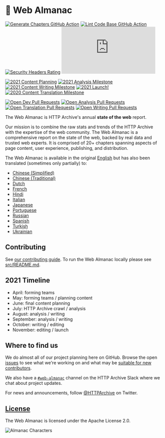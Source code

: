 # 📕 Web Almanac

[![Generate Chapters GitHub Action](https://github.com/HTTPArchive/almanac.httparchive.org/workflows/Generate%20Chapters/badge.svg)](https://github.com/HTTPArchive/almanac.httparchive.org/actions?query=workflow%3A%22Generate+Chapters%22) [![Lint Code Base GitHub Action](https://github.com/HTTPArchive/almanac.httparchive.org/workflows/Lint%20Code%20Base/badge.svg)](https://github.com/HTTPArchive/almanac.httparchive.org/actions?query=workflow%3A%22Lint+Code+Base%22) [![Security Headers Rating](https://img.shields.io/security-headers?url=https%3A%2F%2Falmanac.httparchive.org%2Fen%2F2019%2F)](https://securityheaders.com/?q=https%3A%2F%2Falmanac.httparchive.org%2Fen%2F2019%2F&followRedirects=on) [![TLS Observatory](https://img.shields.io/mozilla-observatory/grade-score/almanac.httparchive.org?publish)](https://observatory.mozilla.org/analyze/almanac.httparchive.org)

[![2021 Content Planning](https://img.shields.io/github/milestones/progress/HttpArchive/almanac.httparchive.org/15)](https://github.com/HTTPArchive/almanac.httparchive.org/milestone/15) [![2021 Analysis Milestone](https://img.shields.io/github/milestones/progress/HttpArchive/almanac.httparchive.org/16)](https://github.com/HTTPArchive/almanac.httparchive.org/milestone/16) [![2021 Content Writing Milestone](https://img.shields.io/github/milestones/progress/HttpArchive/almanac.httparchive.org/17)](https://github.com/HTTPArchive/almanac.httparchive.org/milestone/17) [![2021 Launch!](https://img.shields.io/github/milestones/progress/HttpArchive/almanac.httparchive.org/18)](https://github.com/HTTPArchive/almanac.httparchive.org/milestone/18) [![2020 Content Translation Milestone](https://img.shields.io/github/milestones/progress/HttpArchive/almanac.httparchive.org/11)](https://github.com/HTTPArchive/almanac.httparchive.org/milestone/11)

[![Open Dev Pull Requests](https://img.shields.io/github/issues-pr/HTTPArchive/almanac.httparchive.org/development)](https://github.com/HTTPArchive/almanac.httparchive.org/pulls?q=is%3Apr+is%3Aopen+label%3Adevelopment) [![Open Analysis Pull Requests](https://img.shields.io/github/issues-pr/HTTPArchive/almanac.httparchive.org/analysis)](https://github.com/HTTPArchive/almanac.httparchive.org/pulls?q=is%3Apr+is%3Aopen+label%3Aanalysis) [![Open Translation Pull Requests](https://img.shields.io/github/issues-pr/HTTPArchive/almanac.httparchive.org/translation)](https://github.com/HTTPArchive/almanac.httparchive.org/pulls?q=is%3Apr+is%3Aopen+label%3Atranslation) [![Open Writing Pull Requests](https://img.shields.io/github/issues-pr/HTTPArchive/almanac.httparchive.org/writing)](https://github.com/HTTPArchive/almanac.httparchive.org/pulls?q=is%3Apr+is%3Aopen+label%3Awriting)

The Web Almanac is HTTP Archive's annual **state of the web** report.

Our mission is to combine the raw stats and trends of the HTTP Archive with the expertise of the web community. The Web Almanac is a comprehensive report on the state of the web, backed by real data and trusted web experts. It is comprised of 20+ chapters spanning aspects of page content, user experience, publishing, and distribution.

The Web Almanac is available in the original [English](https://almanac.httparchive.org/en/) but has also been translated (sometimes only partially) to:
- [Chinese (Simplified)](https://almanac.httparchive.org/zh-CN/)
- [Chinese (Traditional)](https://almanac.httparchive.org/zh-TW/)
- [Dutch](https://almanac.httparchive.org/nl/)
- [French](https://almanac.httparchive.org/fr/)
- [Hindi](https://almanac.httparchive.org/hi/)
- [Italian](https://almanac.httparchive.org/it/)
- [Japanese](https://almanac.httparchive.org/ja/)
- [Portuguese](https://almanac.httparchive.org/pt/)
- [Russian](https://almanac.httparchive.org/ru/)
- [Spanish](https://almanac.httparchive.org/es/)
- [Turkish](https://almanac.httparchive.org/tr/)
- [Ukrainian](https://almanac.httparchive.org/uk/)

## Contributing

See [our contributing guide](CONTRIBUTING.md). To run the Web Almanac locally please see [src/README.md](src/README.md).

## 2021 Timeline

- April: forming teams
- May: forming teams / planning content
- June: final content planning
- July: HTTP Archive crawl / analysis
- August: analysis / writing
- September: analysis / writing
- October: writing / editing
- November: editing / launch

## Where to find us

We do almost all of our project planning here on GitHub. Browse the open [issues](https://github.com/HTTPArchive/almanac.httparchive.org/issues) to see what we're working on and what may be [suitable for new contributors](https://github.com/HTTPArchive/almanac.httparchive.org/issues?q=is%3Aissue+is%3Aopen+label%3A%22good+first+issue%22).

We also have a [`#web-almanac`](https://join.slack.com/t/httparchive/shared_invite/zt-45sgwmnb-eDEatOhqssqNAKxxOSLAaA) channel on the HTTP Archive Slack where we chat about project updates.

For news and announcements, follow [@HTTPArchive](https://twitter.com/HTTPArchive) on Twitter.

## [License](https://github.com/HTTPArchive/almanac.httparchive.org/blob/main/LICENSE)

The Web Almanac is licensed under the Apache License 2.0.

![Almanac Characters](https://almanac.httparchive.org/static/images/methodology-characters.png)
